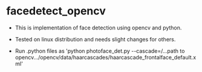 # facedetect_opencv
- This is  implementation of face detection using opencv and python.

- Tested on linux distribution and needs slight changes for others.

- Run .python files as 'python photoface_det.py --cascade=/...path to opencv.../opencv/data/haarcascades/haarcascade_frontalface_default.xml'
